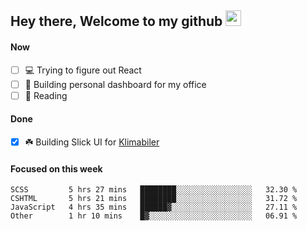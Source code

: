 ## Hey there, Welcome to my github <img src="https://media.giphy.com/media/hvRJCLFzcasrR4ia7z/giphy.gif" width="25px">

#### Now
- [ ] 💻 Trying to figure out React
- [ ] 🚀 Building personal dashboard for my office
- [ ] 📕 Reading

#### Done
- [x] ☘️ Building Slick UI for [Klimabiler](https://klimabiler.dk)
 
 #### Focused on this week
<!--START_SECTION:waka-->

```text
SCSS         5 hrs 27 mins   ████████░░░░░░░░░░░░░░░░░   32.30 %
CSHTML       5 hrs 21 mins   ████████░░░░░░░░░░░░░░░░░   31.72 %
JavaScript   4 hrs 35 mins   ██████▓░░░░░░░░░░░░░░░░░░   27.11 %
Other        1 hr 10 mins    █▓░░░░░░░░░░░░░░░░░░░░░░░   06.91 %
```

<!--END_SECTION:waka-->

